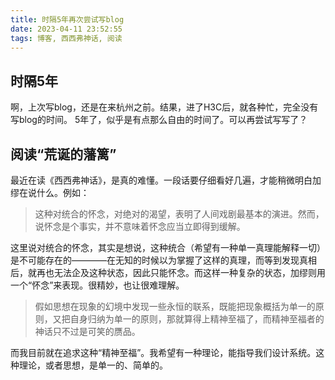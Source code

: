 ```yaml
---
title: 时隔5年再次尝试写blog
date: 2023-04-11 23:52:55
tags: 博客, 西西弗神话, 阅读
---
```


## 时隔5年
啊，上次写blog，还是在来杭州之前。结果，进了H3C后，就各种忙，完全没有写blog的时间。
5年了，似乎是有点那么自由的时间了。可以再尝试写写了？

## 阅读“荒诞的藩篱”
最近在读《西西弗神话》，是真的难懂。一段话要仔细看好几遍，才能稍微明白加缪在说什么。例如：
> 这种对统合的怀念，对绝对的渴望，表明了人间戏剧最基本的演进。然而，说怀念是个事实，并不意味着怀念应当立即得到缓解。

这里说对统合的怀念，其实是想说，这种统合（希望有一种单一真理能解释一切）是不可能存在的————在无知的时候以为掌握了这样的真理，而等到发现真相后，就再也无法企及这种状态，因此只能怀念。而这样一种复杂的状态，加缪则用一个“怀念”来表现。很精妙，也让很难理解。


> 假如思想在现象的幻境中发现一些永恒的联系，既能把现象概括为单一的原则，又把自身归纳为单一的原则，那就算得上精神至福了，而精神至福者的神话只不过是可笑的赝品。

而我目前就在追求这种“精神至福”。我希望有一种理论，能指导我们设计系统。这种理论，或者思想，是单一的、简单的。